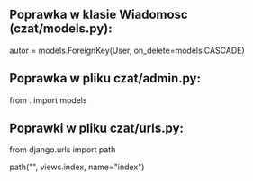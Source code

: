 ## Poprawka w klasie Wiadomosc (czat/models.py):

autor = models.ForeignKey(User, on_delete=models.CASCADE)

## Poprawka w pliku czat/admin.py:

from . import models

## Poprawki w pliku czat/urls.py:

from django.urls import path

path("", views.index, name="index")
